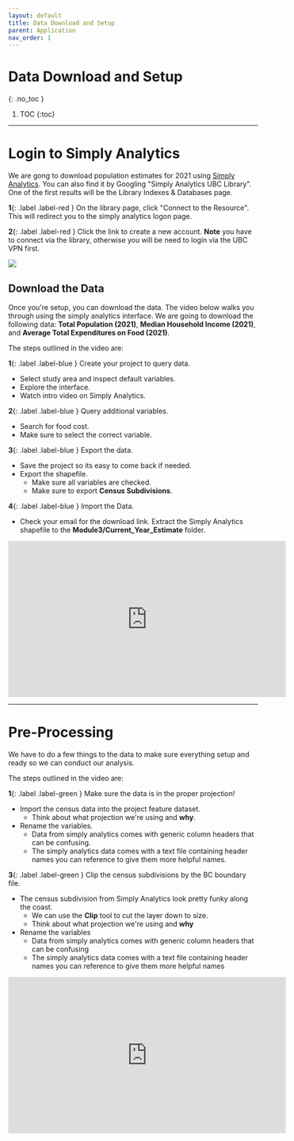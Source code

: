```yaml
---
layout: default
title: Data Download and Setup 
parent: Application
nav_order: 1
---
```


# Data Download and Setup
{: .no_toc }

1. TOC
{:toc}

---


# Login to Simply Analytics

We are gong to download population estimates for 2021 using [Simply Analytics](https://resources.library.ubc.ca/page.php?id=1044).  You can also find it by Googling "Simply Analytics UBC Library".  One of the first results will be the Library Indexes & Databases page.

**1**{: .label .label-red } On the library page, click "Connect to the Resource".  This will redirect you to the simply analytics logon page.  

**2**{: .label .label-red } Click the link to create a new account.  **Note** you have to connect via the library, otherwise you will be need to login via the UBC VPN first.

<img src="content/images/connect.png">

## Download the Data

Once you're setup, you can download the data.  The video below walks you through using the simply analytics interface.  We are going to download the following data: **Total Population (2021)**, **Median Household Income (2021)**, and **Average Total Expenditures on Food (2021)**.  

The steps outlined in the video are:

**1**{: .label .label-blue } Create your project to query data.

* Select study area and inspect default variables.
* Explore the interface.
* Watch intro video on Simply Analytics.

**2**{: .label .label-blue } Query additional variables.

* Search for food cost.
* Make sure to select the correct variable.

**3**{: .label .label-blue } Export the data.

* Save the project so its easy to come back if needed.
* Export the shapefile.
	* Make sure all variables are checked.
	* Make sure to export **Census Subdivisions**.


**4**{: .label .label-blue } Import the Data.

* Check your email for the download link.  Extract the Simply Analytics shapefile to the **Module3/Current_Year_Estimate** folder.


<iframe width="560" height="315" src="https://www.youtube.com/embed/eEtLTafGxbM" title="YouTube video player" frameborder="0" allow="accelerometer; autoplay; clipboard-write; encrypted-media; gyroscope; picture-in-picture" allowfullscreen></iframe>

---

# Pre-Processing

We have to do a few things to the data to make sure everything setup and ready so we can conduct our analysis.

The steps outlined in the video are:

**1**{: .label .label-green } Make sure the data is in the proper projection!

* Import the census data into the project feature dataset.
	* Think about what projection we're using and **why**.
* Rename the variables.
	* Data from simply analytics comes with generic column headers that can be confusing.
	* The simply analytics data comes with a text file containing header names you can reference to give them more helpful names.


**3**{: .label .label-green } Clip the census subdivisions by the BC boundary file.

* The census subdivision from Simply Analytics look pretty funky along the coast.
	* We can use the **Clip** tool to cut the layer down to size.
	* Think about what projection we're using and **why**
* Rename the variables
	* Data from simply analytics comes with generic column headers that can be confusing
	* The simply analytics data comes with a text file containing header names you can reference to give them more helpful names

<iframe width="560" height="315" src="https://www.youtube.com/embed/YRm8Bv958gw" title="YouTube video player" frameborder="0" allow="accelerometer; autoplay; clipboard-write; encrypted-media; gyroscope; picture-in-picture" allowfullscreen></iframe>

